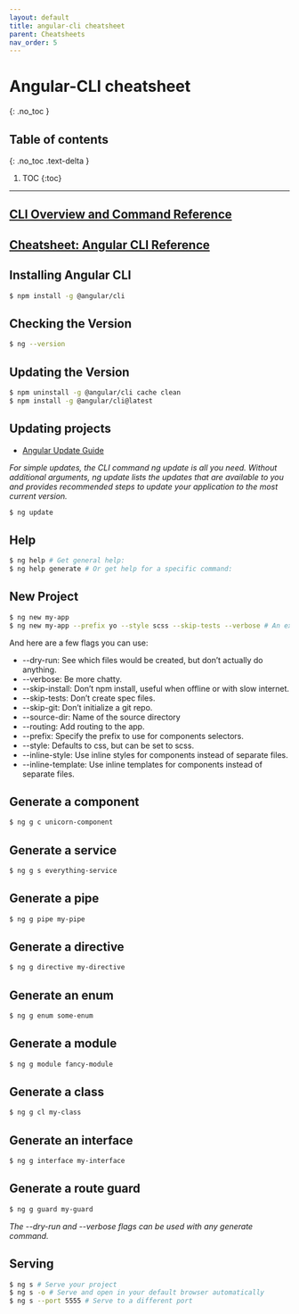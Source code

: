 ```yaml
---
layout: default
title: angular-cli cheatsheet
parent: Cheatsheets
nav_order: 5
---
```

# Angular-CLI cheatsheet
{: .no_toc }

## Table of contents
{: .no_toc .text-delta }

1. TOC
{:toc}

---
## [CLI Overview and Command Reference](https://angular.io/cli)

## [Cheatsheet: Angular CLI Reference](https://www.digitalocean.com/community/tutorials/angular-angular-cli-reference?utm_source=pocket_mylist)

## Installing Angular CLI
```sh
$ npm install -g @angular/cli
```

## Checking the Version
```sh
$ ng --version
```

## Updating the Version
```sh
$ npm uninstall -g @angular/cli cache clean
$ npm install -g @angular/cli@latest
```

## Updating projects
* [Angular Update Guide](https://update.angular.io/)

*For simple updates, the CLI command ng update is all you need. Without additional arguments, ng update lists the updates 
that are available to you and provides recommended steps to update your application to the most current version.* 

```sh
$ ng update
```

## Help
```sh
$ ng help # Get general help:
$ ng help generate # Or get help for a specific command:
```

## New Project
```sh
$ ng new my-app
$ ng new my-app --prefix yo --style scss --skip-tests --verbose # An example with a few flags
```
And here are a few flags you can use:
* --dry-run: See which files would be created, but don’t actually do anything.
* --verbose: Be more chatty.
* --skip-install: Don’t npm install, useful when offline or with slow internet.
* --skip-tests: Don’t create spec files.
* --skip-git: Don’t initialize a git repo.
* --source-dir: Name of the source directory
* --routing: Add routing to the app.
* --prefix: Specify the prefix to use for components selectors.
* --style: Defaults to css, but can be set to scss.
* --inline-style: Use inline styles for components instead of separate files.
* --inline-template: Use inline templates for components instead of separate files.

## Generate a component
```sh
$ ng g c unicorn-component
```

## Generate a service
```sh
$ ng g s everything-service
```

## Generate a pipe
```sh
$ ng g pipe my-pipe
```

## Generate a directive
```sh
$ ng g directive my-directive
```

## Generate an enum
```sh
$ ng g enum some-enum
```

## Generate a module
```sh
$ ng g module fancy-module
```

## Generate a class
```sh
$ ng g cl my-class
```

## Generate an interface
```sh
$ ng g interface my-interface
```

## Generate a route guard
```sh
$ ng g guard my-guard
```

*The --dry-run and --verbose flags can be used with any generate command.*

## Serving
```sh
$ ng s # Serve your project
$ ng s -o # Serve and open in your default browser automatically
$ ng s --port 5555 # Serve to a different port
```
